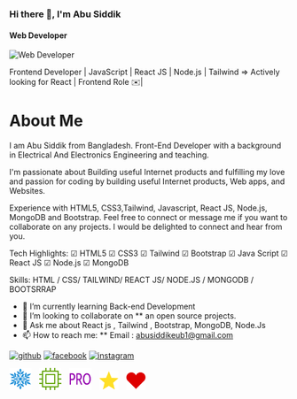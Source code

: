 ### Hi there 👋, I'm Abu Siddik
#### Web Developer
![Web Developer](https://encrypted-tbn0.gstatic.com/images?q=tbn:ANd9GcQsfqrCn4NqkXbB6tD-eCocbmh-AyGebSsy0A&usqp=CAU)

Frontend Developer | JavaScript | React JS | Node.js | Tailwind => Actively looking for React | Frontend Role ✉️|

# About Me
I am Abu Siddik from Bangladesh. Front-End Developer with a background in Electrical And Electronics Engineering and teaching.

I'm passionate about Building useful Internet products and fulfilling my love and passion for coding by building useful Internet products, Web apps, and Websites.

Experience with HTML5, CSS3,Tailwind, Javascript, React JS, Node.js, MongoDB and Bootstrap. Feel free to connect or message me if you want to collaborate on any projects. I would be delighted to connect and hear from you.

Tech Highlights: ☑ HTML5 ☑ CSS3 ☑ Tailwind ☑ Bootstrap ☑ Java Script ☑ React JS ☑ Node.js ☑ MongoDB

Skills:  HTML / CSS/ TAILWIND/ REACT JS/ NODE.JS / MONGODB / BOOTSRRAP 

- 🌱 I’m currently learning Back-end Development 
- 👯 I’m looking to collaborate on  ** an open source projects. 
- 💬 Ask me about React js , Tailwind , Bootstrap, MongoDB, Node.Js 
- 📫 How to reach me:  ** Email : abusiddikeub1@gmail.com  


[<img src='https://cdn.jsdelivr.net/npm/simple-icons@3.0.1/icons/github.svg' alt='github' height='40'>](https://github.com/https://github.com/abusiddikeub)  [<img src='https://cdn.jsdelivr.net/npm/simple-icons@3.0.1/icons/facebook.svg' alt='facebook' height='40'>](https://www.facebook.com/https://www.facebook.com/abusiddik.antor/?mibextid=ZbWKwL)  [<img src='https://cdn.jsdelivr.net/npm/simple-icons@3.0.1/icons/instagram.svg' alt='instagram' height='40'>](https://www.instagram.com/https://instagram.com/abusiddikkpi/)  

<a href='https://archiveprogram.github.com/'><img src='https://raw.githubusercontent.com/acervenky/animated-github-badges/master/assets/acbadge.gif' width='40' height='40'></a> <a href='https://docs.github.com/en/developers'><img src='https://raw.githubusercontent.com/acervenky/animated-github-badges/master/assets/devbadge.gif' width='40' height='40'></a> <a href='https://github.com/pricing'><img src='https://raw.githubusercontent.com/acervenky/animated-github-badges/master/assets/pro.gif' width='40' height='40'></a> <a href='https://stars.github.com/'><img src='https://raw.githubusercontent.com/acervenky/animated-github-badges/master/assets/starbadge.gif' width='35' height='35'></a> <a href='https://docs.github.com/en/github/supporting-the-open-source-community-with-github-sponsors'><img src='https://raw.githubusercontent.com/acervenky/animated-github-badges/master/assets/sponsorbadge.gif' width='35' height='35'></a> 



  
